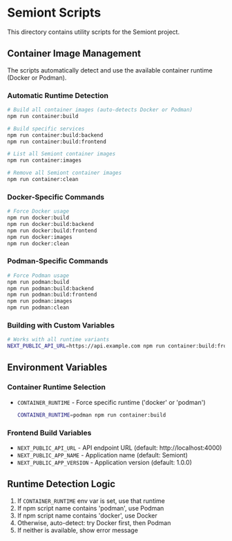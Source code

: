 # Semiont Scripts

This directory contains utility scripts for the Semiont project.

## Container Image Management

The scripts automatically detect and use the available container runtime (Docker or Podman).

### Automatic Runtime Detection

```bash
# Build all container images (auto-detects Docker or Podman)
npm run container:build

# Build specific services
npm run container:build:backend
npm run container:build:frontend

# List all Semiont container images
npm run container:images

# Remove all Semiont container images
npm run container:clean
```

### Docker-Specific Commands

```bash
# Force Docker usage
npm run docker:build
npm run docker:build:backend
npm run docker:build:frontend
npm run docker:images
npm run docker:clean
```

### Podman-Specific Commands

```bash
# Force Podman usage
npm run podman:build
npm run podman:build:backend
npm run podman:build:frontend
npm run podman:images
npm run podman:clean
```

### Building with Custom Variables

```bash
# Works with all runtime variants
NEXT_PUBLIC_API_URL=https://api.example.com npm run container:build:frontend
```

## Environment Variables

### Container Runtime Selection

- `CONTAINER_RUNTIME` - Force specific runtime ('docker' or 'podman')
  ```bash
  CONTAINER_RUNTIME=podman npm run container:build
  ```

### Frontend Build Variables

- `NEXT_PUBLIC_API_URL` - API endpoint URL (default: http://localhost:4000)
- `NEXT_PUBLIC_APP_NAME` - Application name (default: Semiont)
- `NEXT_PUBLIC_APP_VERSION` - Application version (default: 1.0.0)

## Runtime Detection Logic

1. If `CONTAINER_RUNTIME` env var is set, use that runtime
2. If npm script name contains 'podman', use Podman
3. If npm script name contains 'docker', use Docker
4. Otherwise, auto-detect: try Docker first, then Podman
5. If neither is available, show error message